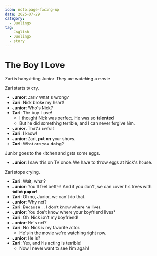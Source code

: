 ```yaml
---
icon: noto:page-facing-up
date: 2025-07-29
category:
  - Duolingo
tag:
  - English
  - Duolingo
  - story
---
```


# The Boy I Love

Zari is babysitting Junior. They are watching a movie.

Zari starts to cry.

- **Junior**: Zari? What's wrong?
- **Zari**: Nick broke my heart!
- **Junior**: Who's Nick?
- **Zari**: The boy I love!
  - I thought Nick was perfect. He was so **talented**.
  - But he did something terrible, and I can never forgive him.
- **Junior**: That's awful!
- **Zari**: I know!
- **Junior**: Zari, **put on** your shoes.
- **Zari**: What are you doing?

Junior goes to the kitchen and gets some eggs.

- **Junior**: I saw this on TV once. We have to throw eggs at Nick's house.

Zari stops crying.

- **Zari**: Wait, what?
- **Junior**: You'll feel better! And if you don't, we can cover his trees with **toilet paper**!
- **Zari**: Oh no, Junior, we can't do that.
- **Junior**: Why not?
- **Zari**: Because … I don't know where he lives.
- **Junior**: You don't know where your boyfriend lives?
- **Zari**: Oh, Nick isn't my boyfriend!
- **Junior**: He's not?
- **Zari**: No, Nick is my favorite actor.
  - He's in the movie we're watching right now.
- **Junior**: He is?
- **Zari**: Yes, and his acting is terrible!
  - Now I never want to see him again!
